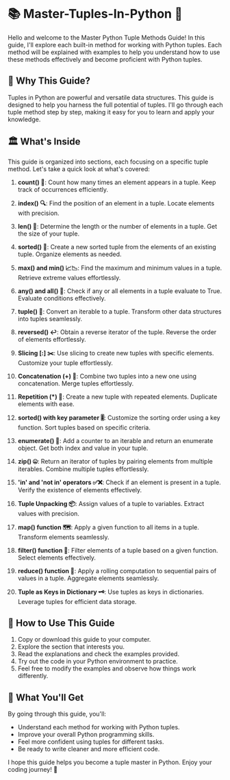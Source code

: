 # 📚 Master-Tuples-In-Python 🐍

Hello and welcome to the Master Python Tuple Methods Guide! In this guide, I'll explore each built-in method for working with Python tuples. Each method will be explained with examples to help you understand how to use these methods effectively and become proficient with Python tuples.

## 🤔 Why This Guide?

Tuples in Python are powerful and versatile data structures. This guide is designed to help you harness the full potential of tuples. I'll go through each tuple method step by step, making it easy for you to learn and apply your knowledge.

## 🏛️ What's Inside

This guide is organized into sections, each focusing on a specific tuple method. Let's take a quick look at what's covered:

1. **count() 🔢**: Count how many times an element appears in a tuple. Keep track of occurrences efficiently.

2. **index() 🔍**: Find the position of an element in a tuple. Locate elements with precision.

3. **len() 📏**: Determine the length or the number of elements in a tuple. Get the size of your tuple.

4. **sorted() 🔀**: Create a new sorted tuple from the elements of an existing tuple. Organize elements as needed.

5. **max() and min() 📈📉**: Find the maximum and minimum values in a tuple. Retrieve extreme values effortlessly.

6. **any() and all() 💼**: Check if any or all elements in a tuple evaluate to True. Evaluate conditions effectively.

7. **tuple() 🔄**: Convert an iterable to a tuple. Transform other data structures into tuples seamlessly.

8. **reversed() ↩️**: Obtain a reverse iterator of the tuple. Reverse the order of elements effortlessly.

9. **Slicing [:] ✂️**: Use slicing to create new tuples with specific elements. Customize your tuple effortlessly.

10. **Concatenation (+) 🔄**: Combine two tuples into a new one using concatenation. Merge tuples effortlessly.

11. **Repetition (*) 🔁**: Create a new tuple with repeated elements. Duplicate elements with ease.

12. **sorted() with key parameter 🎚️**: Customize the sorting order using a key function. Sort tuples based on specific criteria.

13. **enumerate() 📇**: Add a counter to an iterable and return an enumerate object. Get both index and value in your tuple.

14. **zip() 🤐**: Return an iterator of tuples by pairing elements from multiple iterables. Combine multiple tuples effortlessly.

15. **'in' and 'not in' operators ✅❌**: Check if an element is present in a tuple. Verify the existence of elements effectively.

16. **Tuple Unpacking 📦**: Assign values of a tuple to variables. Extract values with precision.

17. **map() function 🗺️**: Apply a given function to all items in a tuple. Transform elements seamlessly.

18. **filter() function 🚰**: Filter elements of a tuple based on a given function. Select elements effectively.

19. **reduce() function 🔗**: Apply a rolling computation to sequential pairs of values in a tuple. Aggregate elements seamlessly.

20. **Tuple as Keys in Dictionary 🗝️**: Use tuples as keys in dictionaries. Leverage tuples for efficient data storage.

## 🚀 How to Use This Guide

1. Copy or download this guide to your computer.
2. Explore the section that interests you.
3. Read the explanations and check the examples provided.
4. Try out the code in your Python environment to practice.
5. Feel free to modify the examples and observe how things work differently.

## 🎉 What You'll Get

By going through this guide, you'll:

- Understand each method for working with Python tuples.
- Improve your overall Python programming skills.
- Feel more confident using tuples for different tasks.
- Be ready to write cleaner and more efficient code.

I hope this guide helps you become a tuple master in Python. Enjoy your coding journey! 🎈
